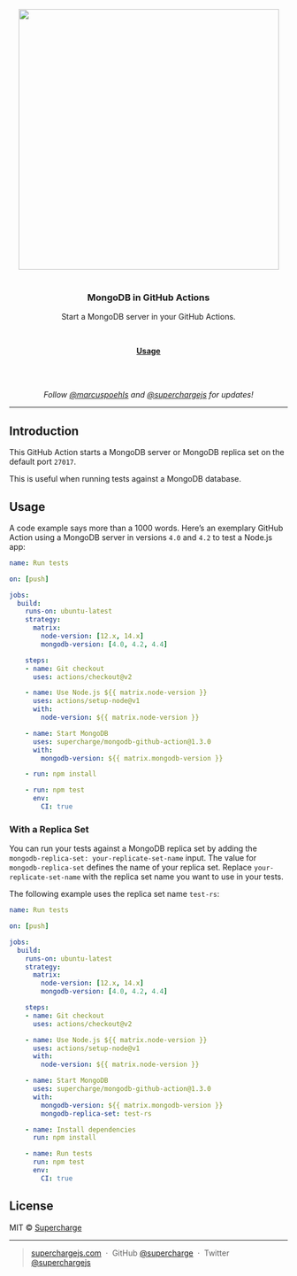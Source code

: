 <div align="center">
  <a href="https://superchargejs.com">
    <img width="471" style="max-width:100%;" src="https://superchargejs.com/images/supercharge-text.svg" />
  </a>
  <br/>
  <br/>
  <p>
    <h3>MongoDB in GitHub Actions</h3>
  </p>
  <p>
    Start a MongoDB server in your GitHub Actions.
  </p>
  <br/>
  <p>
    <a href="#usage"><strong>Usage</strong></a>
  </p>
  <br/>
  <br/>
  <p>
    <em>Follow <a href="http://twitter.com/marcuspoehls">@marcuspoehls</a> and <a href="http://twitter.com/superchargejs">@superchargejs</a> for updates!</em>
  </p>
</div>

---


## Introduction
This GitHub Action starts a MongoDB server or MongoDB replica set on the default port `27017`.

This is useful when running tests against a MongoDB database.


## Usage
A code example says more than a 1000 words. Here’s an exemplary GitHub Action using a MongoDB server in versions `4.0` and `4.2` to test a Node.js app:

```yaml
name: Run tests

on: [push]

jobs:
  build:
    runs-on: ubuntu-latest
    strategy:
      matrix:
        node-version: [12.x, 14.x]
        mongodb-version: [4.0, 4.2, 4.4]

    steps:
    - name: Git checkout
      uses: actions/checkout@v2

    - name: Use Node.js ${{ matrix.node-version }}
      uses: actions/setup-node@v1
      with:
        node-version: ${{ matrix.node-version }}

    - name: Start MongoDB
      uses: supercharge/mongodb-github-action@1.3.0
      with:
        mongodb-version: ${{ matrix.mongodb-version }}

    - run: npm install

    - run: npm test
      env:
        CI: true
```


### With a Replica Set
You can run your tests against a MongoDB replica set by adding the `mongodb-replica-set: your-replicate-set-name` input. The value for `mongodb-replica-set` defines the name of your replica set. Replace `your-replicate-set-name` with the replica set name you want to use in your tests.

The following example uses the replica set name `test-rs`:

```yaml
name: Run tests

on: [push]

jobs:
  build:
    runs-on: ubuntu-latest
    strategy:
      matrix:
        node-version: [12.x, 14.x]
        mongodb-version: [4.0, 4.2, 4.4]

    steps:
    - name: Git checkout
      uses: actions/checkout@v2

    - name: Use Node.js ${{ matrix.node-version }}
      uses: actions/setup-node@v1
      with:
        node-version: ${{ matrix.node-version }}

    - name: Start MongoDB
      uses: supercharge/mongodb-github-action@1.3.0
      with:
        mongodb-version: ${{ matrix.mongodb-version }}
        mongodb-replica-set: test-rs

    - name: Install dependencies
      run: npm install

    - name: Run tests
      run: npm test
      env:
        CI: true
```


## License
MIT © [Supercharge](https://superchargejs.com)

---

> [superchargejs.com](https://superchargejs.com) &nbsp;&middot;&nbsp;
> GitHub [@supercharge](https://github.com/supercharge) &nbsp;&middot;&nbsp;
> Twitter [@superchargejs](https://twitter.com/superchargejs)
